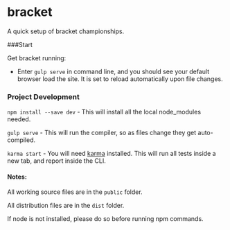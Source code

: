 # bracket
A quick setup of bracket championships.

###Start

Get bracket running:

  * Enter `gulp serve` in command line, and you should see your default browser load the site. It is set to reload automatically upon file changes.
    


### Project Development

`npm install --save dev` - This will install all the local node_modules needed.

`gulp serve` - This will run the compiler, so as files change they get auto-compiled.

`karma start` - You will need [karma](http://karma-runner.github.io/0.12/intro/installation.html) installed. This will run all tests inside a new tab, and report inside the CLI.


#### Notes:

All working source files are in the `public` folder.

All distribution files are in the `dist` folder.

If node is not installed, please do so before running npm commands.